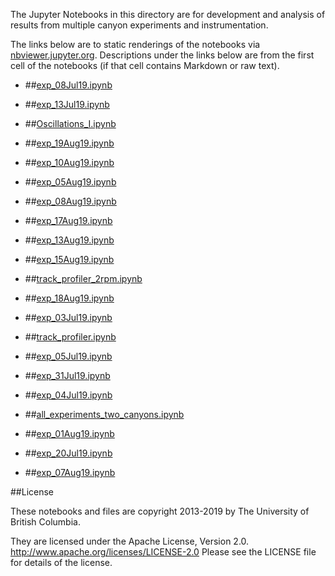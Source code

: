 The Jupyter Notebooks in this directory are for development and analysis of 
results from multiple canyon experiments and instrumentation.

The links below are to static renderings of the notebooks via
[nbviewer.jupyter.org](http://nbviewer.jupyter.org/).
Descriptions under the links below are from the first cell of the notebooks
(if that cell contains Markdown or raw text).

* ##[exp_08Jul19.ipynb](http://nbviewer.jupyter.org/urls/bitbucket.org/canyonsubc/multipleCanyons/raw/tip/lab/Conduino/notebooks/exp_08Jul19.ipynb)  
    
* ##[exp_13Jul19.ipynb](http://nbviewer.jupyter.org/urls/bitbucket.org/canyonsubc/multipleCanyons/raw/tip/lab/Conduino/notebooks/exp_13Jul19.ipynb)  
    
* ##[Oscillations_I.ipynb](http://nbviewer.jupyter.org/urls/bitbucket.org/canyonsubc/multipleCanyons/raw/tip/lab/Conduino/notebooks/Oscillations_I.ipynb)  
    
* ##[exp_19Aug19.ipynb](http://nbviewer.jupyter.org/urls/bitbucket.org/canyonsubc/multipleCanyons/raw/tip/lab/Conduino/notebooks/exp_19Aug19.ipynb)  
    
* ##[exp_10Aug19.ipynb](http://nbviewer.jupyter.org/urls/bitbucket.org/canyonsubc/multipleCanyons/raw/tip/lab/Conduino/notebooks/exp_10Aug19.ipynb)  
    
* ##[exp_05Aug19.ipynb](http://nbviewer.jupyter.org/urls/bitbucket.org/canyonsubc/multipleCanyons/raw/tip/lab/Conduino/notebooks/exp_05Aug19.ipynb)  
    
* ##[exp_08Aug19.ipynb](http://nbviewer.jupyter.org/urls/bitbucket.org/canyonsubc/multipleCanyons/raw/tip/lab/Conduino/notebooks/exp_08Aug19.ipynb)  
    
* ##[exp_17Aug19.ipynb](http://nbviewer.jupyter.org/urls/bitbucket.org/canyonsubc/multipleCanyons/raw/tip/lab/Conduino/notebooks/exp_17Aug19.ipynb)  
    
* ##[exp_13Aug19.ipynb](http://nbviewer.jupyter.org/urls/bitbucket.org/canyonsubc/multipleCanyons/raw/tip/lab/Conduino/notebooks/exp_13Aug19.ipynb)  
    
* ##[exp_15Aug19.ipynb](http://nbviewer.jupyter.org/urls/bitbucket.org/canyonsubc/multipleCanyons/raw/tip/lab/Conduino/notebooks/exp_15Aug19.ipynb)  
    
* ##[track_profiler_2rpm.ipynb](http://nbviewer.jupyter.org/urls/bitbucket.org/canyonsubc/multipleCanyons/raw/tip/lab/Conduino/notebooks/track_profiler_2rpm.ipynb)  
    
* ##[exp_18Aug19.ipynb](http://nbviewer.jupyter.org/urls/bitbucket.org/canyonsubc/multipleCanyons/raw/tip/lab/Conduino/notebooks/exp_18Aug19.ipynb)  
    
* ##[exp_03Jul19.ipynb](http://nbviewer.jupyter.org/urls/bitbucket.org/canyonsubc/multipleCanyons/raw/tip/lab/Conduino/notebooks/exp_03Jul19.ipynb)  
    
* ##[track_profiler.ipynb](http://nbviewer.jupyter.org/urls/bitbucket.org/canyonsubc/multipleCanyons/raw/tip/lab/Conduino/notebooks/track_profiler.ipynb)  
    
* ##[exp_05Jul19.ipynb](http://nbviewer.jupyter.org/urls/bitbucket.org/canyonsubc/multipleCanyons/raw/tip/lab/Conduino/notebooks/exp_05Jul19.ipynb)  
    
* ##[exp_31Jul19.ipynb](http://nbviewer.jupyter.org/urls/bitbucket.org/canyonsubc/multipleCanyons/raw/tip/lab/Conduino/notebooks/exp_31Jul19.ipynb)  
    
* ##[exp_04Jul19.ipynb](http://nbviewer.jupyter.org/urls/bitbucket.org/canyonsubc/multipleCanyons/raw/tip/lab/Conduino/notebooks/exp_04Jul19.ipynb)  
    
* ##[all_experiments_two_canyons.ipynb](http://nbviewer.jupyter.org/urls/bitbucket.org/canyonsubc/multipleCanyons/raw/tip/lab/Conduino/notebooks/all_experiments_two_canyons.ipynb)  
    
* ##[exp_01Aug19.ipynb](http://nbviewer.jupyter.org/urls/bitbucket.org/canyonsubc/multipleCanyons/raw/tip/lab/Conduino/notebooks/exp_01Aug19.ipynb)  
    
* ##[exp_20Jul19.ipynb](http://nbviewer.jupyter.org/urls/bitbucket.org/canyonsubc/multipleCanyons/raw/tip/lab/Conduino/notebooks/exp_20Jul19.ipynb)  
    
* ##[exp_07Aug19.ipynb](http://nbviewer.jupyter.org/urls/bitbucket.org/canyonsubc/multipleCanyons/raw/tip/lab/Conduino/notebooks/exp_07Aug19.ipynb)  
    

##License

These notebooks and files are copyright 2013-2019
by The University of British Columbia.

They are licensed under the Apache License, Version 2.0.
http://www.apache.org/licenses/LICENSE-2.0
Please see the LICENSE file for details of the license.
